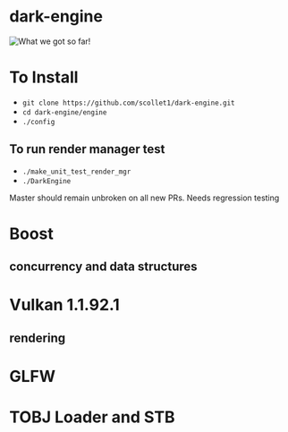 # dark-engine

![What we got so far!](https://i.imgur.com/hFDuzqr.png)

# To Install
 - `git clone https://github.com/scollet1/dark-engine.git`
 - `cd dark-engine/engine`
 - `./config`

## To run render manager test
 - `./make_unit_test_render_mgr`
 - `./DarkEngine`

Master should remain unbroken on all new PRs. Needs regression testing

# Boost
## concurrency and data structures

# Vulkan 1.1.92.1
## rendering

# GLFW

# TOBJ Loader and STB

